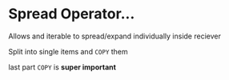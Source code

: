 # Spread Operator...
Allows and iterable to spread/expand individually inside reciever

Split into single items and `COPY` them

last part `COPY` is **super important** 